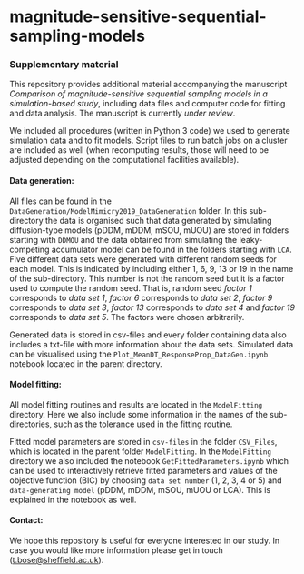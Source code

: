 # magnitude-sensitive-sequential-sampling-models
### Supplementary material

This repository provides additional material accompanying the manuscript *Comparison of magnitude-sensitive sequential sampling models in a simulation-based study*, including data files and computer code for fitting and data analysis. The manuscript is currently *under review*.

We included all procedures (written in Python 3 code) we used to generate simulation data and to fit models. Script files to run batch jobs on a cluster are included as well (when recomputing results, those will need to be adjusted depending on the computational facilities available).

#### Data generation:

All files can be found in the `DataGeneration/ModelMimicry2019_DataGeneration` folder. In this sub-directory the data is organised such that data generated by simulating diffusion-type models (pDDM, mDDM, mSOU, mUOU) are stored in folders starting with `DDMOU` and the data obtained from simulating the leaky-competing accumulator model can be found in the folders starting with `LCA`. Five different data sets were generated with different random seeds for each model. This is indicated by including either 1, 6, 9, 13 or 19 in the name of the sub-directory. This number is not the random seed but it is a factor used to compute the random seed. That is, random seed *factor 1* corresponds to *data set 1*, *factor 6* corresponds to *data set 2*, *factor 9* corresponds to *data set 3*, *factor 13* corresponds to *data set 4* and *factor 19* corresponds to *data set 5*. The factors were chosen arbitrarily.

Generated data is stored in csv-files and every folder containing data also includes a txt-file with more information about the data sets.
Simulated data can be visualised using the `Plot_MeanDT_ResponseProp_DataGen.ipynb` notebook located in the parent directory.

#### Model fitting:

All model fitting routines and results are located in the `ModelFitting` directory. Here we also include some information in the names of the sub-directories, such as the tolerance used in the fitting routine.

Fitted model parameters are stored in `csv-files` in the folder `CSV_Files`, which is located in the parent folder `ModelFitting`. In the `ModelFitting` directory we also included the notebook `GetFittedParameters.ipynb` which can be used to interactively retrieve fitted parameters and values of the objective function (BIC) by choosing `data set number` (1, 2, 3, 4 or 5) and `data-generating model` (pDDM, mDDM, mSOU, mUOU or LCA). This is explained in the notebook as well. 

#### Contact:

We hope this repository is useful for everyone interested in our study. In case you would like more information please get in touch (t.bose@sheffield.ac.uk).
